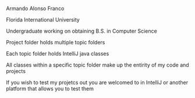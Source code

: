 Armando Alonso Franco 

Florida International University 

Undergraduate working on obtaining B.S. in Computer Science

Project folder holds multiple topic folders

Each topic folder holds IntelliJ java classes 

All classes within a specific topic folder make up the entirity of my code and projects

If you wish to test my projetcs out you are welcomed to in IntelliJ or another platform that allows you to test them

